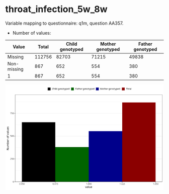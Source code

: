 # throat_infection_5w_8w
Variable mapping to questionnaire: q1m, question AA357.
- Number of values:

| Value | Total | Child genotyped | Mother genotyped | Father genotyped |
| ----- | ----- | --------------- | ---------------- | ---------------- |
| Missing | 112756 | 82703 | 71215 | 49838 |
| Non-missing | 867 | 652 | 554 | 380 |
| 1 | 867 | 652 | 554 | 380 |



![](throat_infection_5w_8w_n.png)



